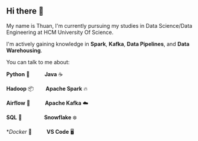 ## Hi there 👋

My name is Thuan, I'm currently pursuing my studies in Data Science/Data Engineering at HCM University Of Science. 

I'm actively gaining knowledge in **Spark**, **Kafka**, **Data Pipelines**, and **Data Warehousing**.

You can talk to me about:

**Python** 🐍&nbsp;&nbsp;&nbsp;&nbsp;&nbsp;&nbsp;&nbsp;&nbsp;&nbsp;&nbsp;**Java** ☕

**Hadoop** 📦&nbsp;&nbsp;&nbsp;&nbsp;&nbsp;&nbsp;&nbsp;&nbsp;**Apache Spark** 🔥

**Airflow** 🚀&nbsp;&nbsp;&nbsp;&nbsp;&nbsp;&nbsp;&nbsp;&nbsp;&nbsp;&nbsp;**Apache Kafka** ☁️

**SQL** 📜&nbsp;&nbsp;&nbsp;&nbsp;&nbsp;&nbsp;&nbsp;&nbsp;&nbsp;&nbsp;&nbsp;&nbsp;&nbsp;&nbsp;&nbsp;**Snowflake** ❄️

**Docker* 🐋&nbsp;&nbsp;&nbsp;&nbsp;&nbsp;&nbsp;&nbsp;&nbsp;&nbsp;&nbsp;**VS Code** 🖥️

